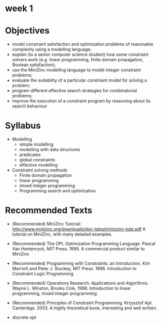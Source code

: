 # week 1

# Objectives
+ model constraint satisfaction and optimization problems of reasonable complexity using a modelling
language;
+ explain (to a senior computer science student) how some constraint solvers work (e.g. linear programming, finite domain propagation, Boolean satisfaction);
+ use the MiniZinc modelling language to model integer constraint problems;
+ evaluate the suitability of a particular constraint model for solving a problem;
+ program different effective search strategies for combinatorial problems;
+ improve the execution of a constraint program by reasoning about its search behaviour

# Syllabus
+ Modelling
    * simple modelling
    * modelling with data structures
    * predicates
    * global constraints
    * effective modelling
+ Constraint solving methods
    * Finite domain propagation
    * linear programming
    * mixed integer programming
    * Programming search and optimization.

# Recommended Texts
+ (Recommended) MiniZinc Tutorial: http://www.minizinc.org/downloads/doc-latest/minizinc-tute.pdf A tutorial on MiniZinc, with many detailed examples.
+ (Recommended) The OPL Optimization Programming Language. Pascal Van Hentenryck, MIT Press. 1999. A commercial product similar to MiniZinc
+ (Recommended) Programming with Constraints: an Introduction. Kim Marriott and Peter J. Stuckey, MIT Press. 1998. Introduction to Constraint Logic Programming
+ (Recommended) Operations Research: Applications and Algorithms. Wayne L. Winston, Brooks Cole, 1998. Introduction to linear programming, mixed integer programming
+ (Recommended) Principles of Constraint Programming. Krzysztof Apt. Cambridge. 2003. A highly theoretical book, interesting and well written.




+ discrete opt
